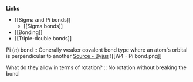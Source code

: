 **Links**
- [[Sigma and Pi bonds]] 
	- [[Sigma bonds]] 
- [[Bonding]] 
- [[Triple-double bonds]] 

Pi ($\pi$) bond :: Generally weaker covalent bond type where an atom's orbital is perpendicular to another [Source - Byjus](https://byjus.com/chemistry/sigma-and-pi-bond/) ![[W4 - Pi bond.png]]

What do they allow in terms of rotation? :: No rotation without breaking the bond
